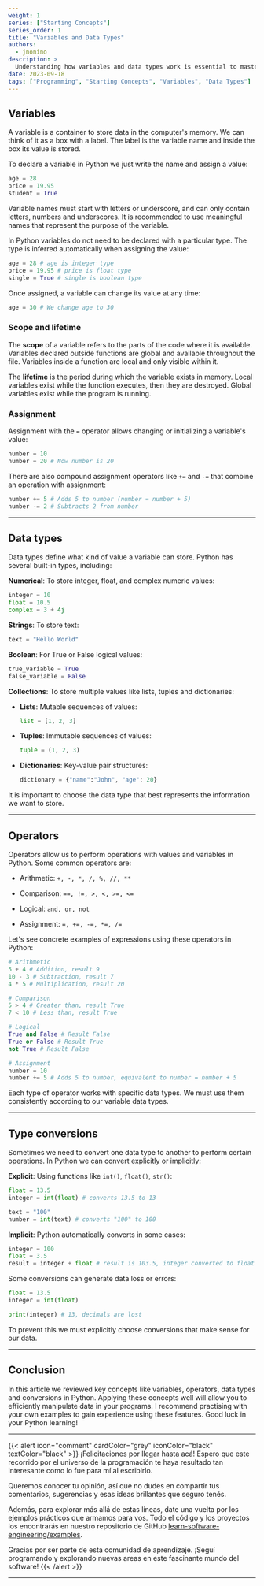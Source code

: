 ```yaml
---
weight: 1
series: ["Starting Concepts"]
series_order: 1
title: "Variables and Data Types"
authors:
  - jnonino
description: >
  Understanding how variables and data types work is essential to master any programming language. In this article we will review the basic concepts of variables, operators, data types and type conversions using the Python language. We will cover both theory and practical examples so you can apply these concepts in your own programs.
date: 2023-09-18
tags: ["Programming", "Starting Concepts", "Variables", "Data Types"]
---
```


## Variables

A variable is a container to store data in the computer's memory. We can think of it as a box with a label. The label is the variable name and inside the box its value is stored.

To declare a variable in Python we just write the name and assign a value:

```python
age = 28
price = 19.95
student = True
```

Variable names must start with letters or underscore, and can only contain letters, numbers and underscores. It is recommended to use meaningful names that represent the purpose of the variable.

In Python variables do not need to be declared with a particular type. The type is inferred automatically when assigning the value:

```python
age = 28 # age is integer type
price = 19.95 # price is float type
single = True # single is boolean type
```

Once assigned, a variable can change its value at any time:

```python
age = 30 # We change age to 30
```

### Scope and lifetime

The **scope** of a variable refers to the parts of the code where it is available. Variables declared outside functions are global and available throughout the file. Variables inside a function are local and only visible within it.

The **lifetime** is the period during which the variable exists in memory. Local variables exist while the function executes, then they are destroyed. Global variables exist while the program is running.

### Assignment

Assignment with the `=` operator allows changing or initializing a variable's value:

```python
number = 10
number = 20 # Now number is 20
```

There are also compound assignment operators like `+=` and `-=` that combine an operation with assignment:

```python
number += 5 # Adds 5 to number (number = number + 5)
number -= 2 # Subtracts 2 from number
```

---

## Data types

Data types define what kind of value a variable can store. Python has several built-in types, including:

**Numerical**: To store integer, float, and complex numeric values:

```python
integer = 10
float = 10.5
complex = 3 + 4j
```

**Strings**: To store text:

```python
text = "Hello World"
```

**Boolean**: For True or False logical values:

```python
true_variable = True
false_variable = False
```

**Collections**: To store multiple values like lists, tuples and dictionaries:

- **Lists**: Mutable sequences of values:

  ```python
  list = [1, 2, 3]
  ```

- **Tuples**: Immutable sequences of values:

  ```python
  tuple = (1, 2, 3)
  ```

- **Dictionaries**: Key-value pair structures:

  ```python
  dictionary = {"name":"John", "age": 20}
  ```

It is important to choose the data type that best represents the information we want to store.

---

## Operators

Operators allow us to perform operations with values and variables in Python. Some common operators are:

- Arithmetic: `+, -, *, /, %, //, **`

- Comparison: `==, !=, >, <, >=, <=`

- Logical: `and, or, not`

- Assignment: `=, +=, -=, *=, /=`

Let's see concrete examples of expressions using these operators in Python:

```python
# Arithmetic
5 + 4 # Addition, result 9
10 - 3 # Subtraction, result 7
4 * 5 # Multiplication, result 20

# Comparison
5 > 4 # Greater than, result True
7 < 10 # Less than, result True

# Logical
True and False # Result False
True or False # Result True
not True # Result False

# Assignment
number = 10
number += 5 # Adds 5 to number, equivalent to number = number + 5
```

Each type of operator works with specific data types. We must use them consistently according to our variable data types.

---

## Type conversions

Sometimes we need to convert one data type to another to perform certain operations. In Python we can convert explicitly or implicitly:

**Explicit**: Using functions like `int()`, `float()`, `str()`:

```python
float = 13.5
integer = int(float) # converts 13.5 to 13

text = "100"
number = int(text) # converts "100" to 100
```

**Implicit**: Python automatically converts in some cases:

```python
integer = 100
float = 3.5
result = integer + float # result is 103.5, integer converted to float
```

Some conversions can generate data loss or errors:

```python
float = 13.5
integer = int(float)

print(integer) # 13, decimals are lost
```

To prevent this we must explicitly choose conversions that make sense for our data.

---

## Conclusion

In this article we reviewed key concepts like variables, operators, data types and conversions in Python. Applying these concepts well will allow you to efficiently manipulate data in your programs. I recommend practising with your own examples to gain experience using these features. Good luck in your Python learning!

---

{{< alert icon="comment" cardColor="grey" iconColor="black" textColor="black" >}}
¡Felicitaciones por llegar hasta acá! Espero que este recorrido por el universo de la programación te haya resultado tan interesante como lo fue para mí al escribirlo.

Queremos conocer tu opinión, así que no dudes en compartir tus comentarios, sugerencias y esas ideas brillantes que seguro tenés.

Además, para explorar más allá de estas líneas, date una vuelta por los ejemplos prácticos que armamos para vos. Todo el código y los proyectos los encontrarás en nuestro repositorio de GitHub [learn-software-engineering/examples](https://github.com/learn-software-engineering/examples).

Gracias por ser parte de esta comunidad de aprendizaje. ¡Seguí programando y explorando nuevas areas en este fascinante mundo del software!
{{< /alert >}}

---
